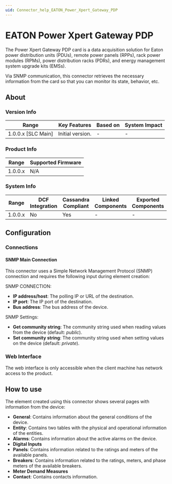 ```yaml
---
uid: Connector_help_EATON_Power_Xpert_Gateway_PDP
---
```


# EATON Power Xpert Gateway PDP

The Power Xpert Gateway PDP card is a data acquisition solution for Eaton power distribution units (PDUs), remote power panels (RPPs), rack power modules (RPMs), power distribution racks (PDRs), and energy management system upgrade kits (EMSs).

Via SNMP communication, this connector retrieves the necessary information from the card so that you can monitor its state, behavior, etc.

## About

### Version Info

| Range                | Key Features     | Based on     | System Impact     |
|----------------------|------------------|--------------|-------------------|
| 1.0.0.x [SLC Main]   | Initial version. | -            | -                 |

### Product Info

| Range     | Supported Firmware     |
|-----------|------------------------|
| 1.0.0.x   | N/A                    |

### System Info

| Range     | DCF Integration     | Cassandra Compliant     | Linked Components     | Exported Components     |
|-----------|---------------------|-------------------------|-----------------------|-------------------------|
| 1.0.0.x   | No                  | Yes                     | -                     | -                       |

## Configuration

### Connections

#### SNMP Main Connection

This connector uses a Simple Network Management Protocol (SNMP) connection and requires the following input during element creation:

SNMP CONNECTION:

- **IP address/host**: The polling IP or URL of the destination.
- **IP port**: The IP port of the destination.
- **Bus address**: The bus address of the device.

SNMP Settings:

- **Get community string**: The community string used when reading values from the device (default: *public*).
- **Set community string**: The community string used when setting values on the device (default: *private*).

### Web Interface

The web interface is only accessible when the client machine has network access to the product.

## How to use

The element created using this connector shows several pages with information from the device:

- **General**: Contains information about the general conditions of the device.
- **Entity**: Contains two tables with the physical and operational information of the entities.
- **Alarms**: Contains information about the active alarms on the device.
- **Digital Inputs**
- **Panels**: Contains information related to the ratings and meters of the available panels.
- **Breakers**: Contains information related to the ratings, meters, and phase meters of the available breakers.
- **Meter Demand Measures**
- **Contact**: Contains contacts information.

